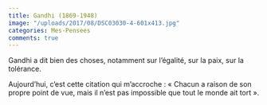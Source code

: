 ```yaml
---
title: Gandhi (1869-1948)
image: "/uploads/2017/08/DSC03030-4-601x413.jpg"
categories: Mes-Pensees
comments: true
---
```

Gandhi a dit bien des choses, notamment sur l’égalité, sur la paix, sur la tolérance.

Aujourd’hui, c’est cette citation qui m’accroche :
« Chacun a raison de son propre point de vue, mais il n’est pas impossible que tout le monde ait tort ».